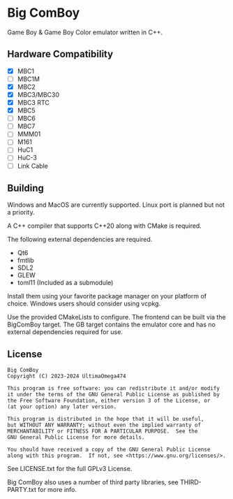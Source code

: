 # Big ComBoy

Game Boy & Game Boy Color emulator written in C++. 

## Hardware Compatibility

- [x] MBC1
- [ ] MBC1M
- [x] MBC2
- [x] MBC3/MBC30
- [x] MBC3 RTC
- [x] MBC5
- [ ] MBC6
- [ ] MBC7
- [ ] MMM01
- [ ] M161
- [ ] HuC1
- [ ] HuC-3
- [ ] Link Cable

## Building

Windows and MacOS are currently supported. Linux port is planned but not a priority.

A C++ compiler that supports C++20 along with CMake is required.

The following external dependencies are required. 

- Qt6 
- fmtlib
- SDL2
- GLEW
- toml11 (Included as a submodule)

Install them using your favorite package manager on your platform of choice. Windows users should consider using vcpkg.

Use the provided CMakeLists to configure. The frontend can be built via the BigComBoy target. The GB target contains the emulator core and has no external dependencies required for use.

## License

    Big ComBoy
    Copyright (C) 2023-2024 UltimaOmega474

    This program is free software: you can redistribute it and/or modify
    it under the terms of the GNU General Public License as published by
    the Free Software Foundation, either version 3 of the License, or
    (at your option) any later version.

    This program is distributed in the hope that it will be useful,
    but WITHOUT ANY WARRANTY; without even the implied warranty of
    MERCHANTABILITY or FITNESS FOR A PARTICULAR PURPOSE.  See the
    GNU General Public License for more details.

    You should have received a copy of the GNU General Public License
    along with this program.  If not, see <https://www.gnu.org/licenses/>.

See LICENSE.txt for the full GPLv3 License. 

Big ComBoy also uses a number of third party libraries, see THIRD-PARTY.txt for more info.